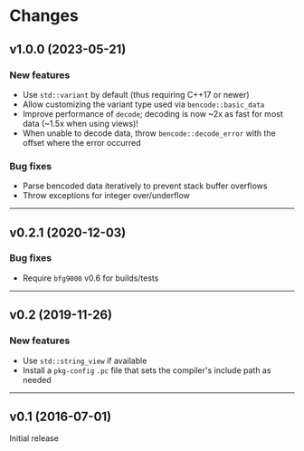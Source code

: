 # Changes

## v1.0.0 (2023-05-21)

### New features
- Use `std::variant` by default (thus requiring C++17 or newer)
- Allow customizing the variant type used via `bencode::basic_data`
- Improve performance of `decode`; decoding is now ~2x as fast for most data
  (~1.5x when using views)!
- When unable to decode data, throw `bencode::decode_error` with the offset
  where the error occurred

### Bug fixes
- Parse bencoded data iteratively to prevent stack buffer overflows
- Throw exceptions for integer over/underflow

---

## v0.2.1 (2020-12-03)

### Bug fixes
- Require `bfg9000` v0.6 for builds/tests

---

## v0.2 (2019-11-26)

### New features
- Use `std::string_view` if available
- Install a `pkg-config` `.pc` file that sets the compiler's include path as
  needed

---

## v0.1 (2016-07-01)

Initial release
